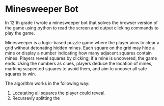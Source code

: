 # Minesweeper Bot  
In 12'th grade i wrote a minesweeper bot that solves the browser version of the game using python to read the screen and output clicking commands to play the game.  

Minesweeper is a logic-based puzzle game where the player aims to clear a grid without detonating hidden mines. Each square on the grid may hide a mine or display a number indicating how many adjacent squares contain mines. Players reveal squares by clicking; if a mine is uncovered, the game ends. Using the numbers as clues, players deduce the location of mines, marking suspected squares to avoid them, and aim to uncover all safe squares to win.  

The algorithm works in the following way:  
1. Locatating all squares the player could reveal.
2. Recursevly splitting the 
